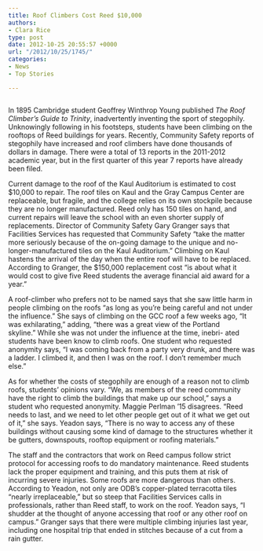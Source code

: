 ```yaml
---
title: Roof Climbers Cost Reed $10,000
authors:
- Clara Rice
type: post
date: 2012-10-25 20:55:57 +0000
url: "/2012/10/25/1745/"
categories:
- News
- Top Stories

---
```

<a href="http://www.reedquest.org/2012/10/1745/roof-article-web-2/" rel="attachment wp-att-1746"><img class="alignnone size-full wp-image-1746" title="ODB Roof" src="https://i2.wp.com/www.reedquest.org/wp-content/uploads/2012/10/roof-article-web-2.jpg?resize=770%2C512" alt="" data-recalc-dims="1" /></a>

In 1895 Cambridge student Geoffrey Winthrop Young published _The Roof Climber’s Guide to Trinity_, inadvertently inventing the sport of stegophily. Unknowingly following in his footsteps, students have been climbing on the rooftops of Reed buildings for years. Recently, Community Safety reports of stegophily have increased and roof climbers have done thousands of dollars in damage. There were a total of 13 reports in the 2011-2012 academic year, but in the first quarter of this year 7 reports have already been filed.

Current damage to the roof of the Kaul Auditorium is estimated to cost $10,000 to repair. The roof tiles on Kaul and the Gray Campus Center are replaceable, but fragile, and the college relies on its own stockpile because they are no longer manufactured. Reed only has 150 tiles on hand, and current repairs will leave the school with an even shorter supply of replacements. Director of Community Safety Gary Granger says that Facilities Services has requested that Community Safety “take the matter more seriously because of the on-going damage to the unique and no-longer-manufactured tiles on the Kaul Auditorium.” Climbing on Kaul hastens the arrival of the day when the entire roof will have to be replaced. According to Granger, the $150,000 replacement cost “is about what it would cost to give five Reed students the average financial aid award for a year.”

A roof-climber who prefers not to be named says that she saw little harm in people climbing on the roofs “as long as you’re being careful and not under the influence.” She says of climbing on the GCC roof a few weeks ago, “It was exhilarating,” adding, “there was a great view of the Portland skyline.” While she was not under the influence at the time, inebri- ated students have been know to climb roofs. One student who requested anonymity says, “I was coming back from a party very drunk, and there was a ladder. I climbed it, and then I was on the roof. I don’t remember much else.”

As for whether the costs of stegophily are enough of a reason not to climb roofs, students’ opinions vary. “We, as members of the reed community have the right to climb the buildings that make up our school,” says a student who requested anonymity. Maggie Perlman ’15 disagrees. “Reed needs to last, and we need to let other people get out of it what we get out of it,” she says. Yeadon says, “There is no way to access any of these buildings without causing some kind of damage to the structures whether it be gutters, downspouts, rooftop equipment or roofing materials.”

The staff and the contractors that work on Reed campus follow strict protocol for accessing roofs to do mandatory maintenance. Reed students lack the proper equipment and training, and this puts them at risk of incurring severe injuries. Some roofs are more dangerous than others. According to Yeadon, not only are ODB’s copper-plated terracotta tiles “nearly irreplaceable,” but so steep that Facilities Services calls in professionals, rather than Reed staff, to work on the roof. Yeadon says, “I shudder at the thought of anyone accessing that roof or any other roof on campus.” Granger says that there were multiple climbing injuries last year, including one hospital trip that ended in stitches because of a cut from a rain gutter.